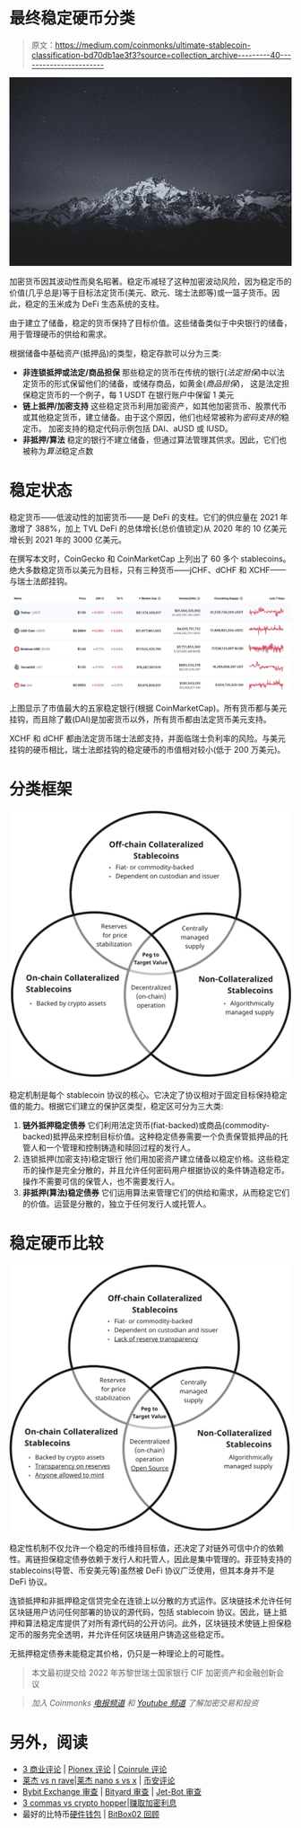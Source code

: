 # 最终稳定硬币分类

> 原文：<https://medium.com/coinmonks/ultimate-stablecoin-classification-bd70db1ae3f3?source=collection_archive---------40----------------------->

![](img/09fecd94d6555770372fb0e78421b70b.png)

加密货币因其波动性而臭名昭著。稳定币减轻了这种加密波动风险，因为稳定币的价值(几乎总是)等于目标法定货币(美元、欧元、瑞士法郎等)或一篮子货币。因此，稳定的玉米成为 DeFi 生态系统的支柱。

由于建立了储备，稳定的货币保持了目标价值。这些储备类似于中央银行的储备，用于管理硬币的供给和需求。

根据储备中基础资产(抵押品)的类型，稳定存款可以分为三类:

*   **非连锁抵押或法定/商品担保**
    那些稳定的货币在传统的银行(*法定担保*)中以法定货币的形式保留他们的储备，或储存商品，如黄金(*商品担保*)，
    这是法定担保稳定货币的一个例子，每 1 USDT 在银行账户中保留 1 美元
*   **链上抵押/加密支持**
    这些稳定货币利用加密资产，如其他加密货币、股票代币或其他稳定货币，建立储备。由于这个原因，他们也经常被称为*密码支持的*稳定币。
    加密支持的稳定代码示例包括 DAI、aUSD 或 lUSD。
*   **非抵押/算法**
    稳定的银行不建立储备，但通过算法管理其供求。因此，它们也被称为*算法*稳定点数

# 稳定状态

稳定货币——低波动性的加密货币——是 DeFi 的支柱。它们的供应量在 2021 年激增了 388%，加上 TVL DeFi 的总体增长(总价值锁定)从 2020 年的 10 亿美元增长到 2021 年的 3000 亿美元。

在撰写本文时，CoinGecko 和 CoinMarketCap 上列出了 60 多个 stablecoins。绝大多数稳定货币以美元为目标，只有三种货币——jCHF、dCHF 和 XCHF——与瑞士法郎挂钩。

![](img/8782d7ae1d8c892b17d0eaa194dd44a4.png)

上图显示了市值最大的五家稳定银行(根据 CoinMarketCap)。所有货币都与美元挂钩，而且除了戴(DAI)是加密货币以外，所有货币都由法定货币美元支持。

XCHF 和 dCHF 都由法定货币瑞士法郎支持，并面临瑞士负利率的风险。与美元挂钩的硬币相比，瑞士法郎挂钩的稳定硬币的市值相对较小(低于 200 万美元)。

# **分类框架**

![](img/9daa08d7ad12ceebb9abf52f631425d8.png)

稳定机制是每个 stablecoin 协议的核心。它决定了协议相对于固定目标保持稳定值的能力。根据它们建立的保护区类型，稳定区可分为三大类:

1.  **链外抵押稳定债券**
    它们利用法定货币(fiat-backed)或商品(commodity-backed)抵押品来控制目标价值。这种稳定债券需要一个负责保管抵押品的托管人和一个管理和控制铸造和赎回过程的发行人。
2.  连锁抵押(加密支持)稳定银行
    他们用加密资产建立储备以稳定价格。这些稳定币的操作是完全分散的，并且允许任何密码用户根据协议的条件铸造稳定币。操作不需要可信的保管人，也不需要发行人。
3.  **非抵押(算法)稳定债券** 它们运用算法来管理它们的供给和需求，从而稳定它们的价值。运营是分散的，独立于任何发行人或托管人。

# 稳定硬币比较

![](img/bad61bffe67ccbdd1e326e77978f4839.png)

稳定性机制不仅允许一个稳定的币维持目标值，还决定了对链外可信中介的依赖性。离链担保稳定债券依赖于发行人和托管人，因此是集中管理的。菲亚特支持的 stablecoins(导管、币安美元等)虽然被 DeFi 协议广泛使用，但其本身并不是 DeFi 协议。

连锁抵押和非抵押稳定信贷完全在连锁上以分散的方式运作。区块链技术允许任何区块链用户访问任何部署的协议的源代码，包括 stablecoin 协议。因此，链上抵押和算法稳定库提供了对所有源代码的公开访问。此外，区块链技术使链上担保稳定币的服务完全透明，并允许任何区块链用户铸造这些稳定币。

无抵押稳定债券未能稳定其价格，仍只是一种理论上的可能性。

> 本文最初提交给 2022 年苏黎世瑞士国家银行 CIF 加密资产和金融创新会议

> *加入 Coinmonks* [*电报频道*](https://t.me/coincodecap) *和* [*Youtube 频道*](https://www.youtube.com/c/coinmonks/videos) *了解加密交易和投资*

# 另外，阅读

*   [3 商业评论](/coinmonks/3commas-review-an-excellent-crypto-trading-bot-2020-1313a58bec92) | [Pionex 评论](https://coincodecap.com/pionex-review-exchange-with-crypto-trading-bot) | [Coinrule 评论](/coinmonks/coinrule-review-2021-a-beginner-friendly-crypto-trading-bot-daf0504848ba)
*   [莱杰 vs n rave](/coinmonks/ledger-vs-ngrave-zero-7e40f0c1d694)|[莱杰 nano s vs x](/coinmonks/ledger-nano-s-vs-x-battery-hardware-price-storage-59a6663fe3b0) | [币安评论](/coinmonks/binance-review-ee10d3bf3b6e)
*   [Bybit Exchange 审查](/coinmonks/bybit-exchange-review-dbd570019b71) | [Bityard 审查](https://coincodecap.com/bityard-reivew) | [Jet-Bot 审查](https://coincodecap.com/jet-bot-review)
*   [3 commas vs crypto hopper](/coinmonks/3commas-vs-pionex-vs-cryptohopper-best-crypto-bot-6a98d2baa203)|[赚取加密利息](/coinmonks/earn-crypto-interest-b10b810fdda3)
*   最好的比特币[硬件钱包](/coinmonks/hardware-wallets-dfa1211730c6) | [BitBox02 回顾](/coinmonks/bitbox02-review-your-swiss-bitcoin-hardware-wallet-c36c88fff29)